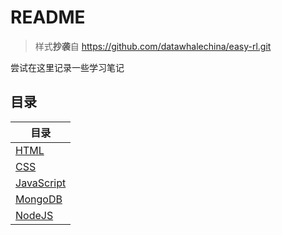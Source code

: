 # README

>样式**抄袭**自 https://github.com/datawhalechina/easy-rl.git

尝试在这里记录一些学习笔记

## 目录
|目录 | 
|-----|
|[HTML](https://aishan224.github.io/my_notion_test/#/notions/HTML)|
|[CSS](https://aishan224.github.io/my_notion_test/#/notions/CSS)|
|[JavaScript](https://aishan224.github.io/my_notion_test/#/notions/JavaScript)|
|[MongoDB](https://aishan224.github.io/my_notion_test/#/notions/MongoDB)|
|[NodeJS](https://aishan224.github.io/my_notion_test/#/notions/NodeJS)|